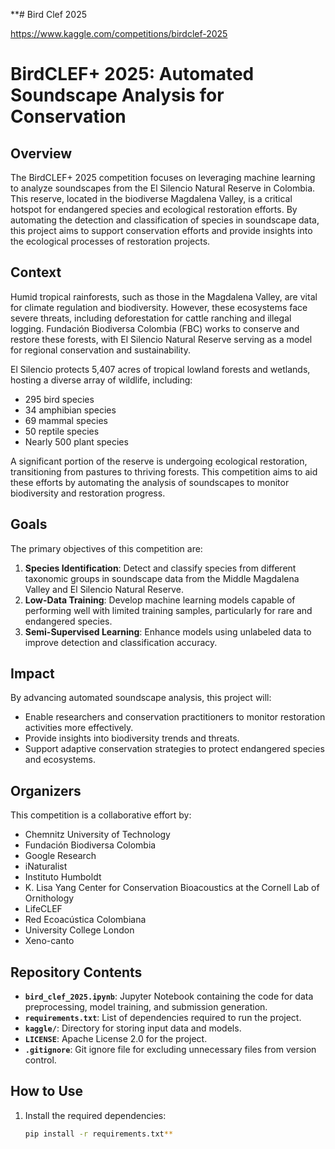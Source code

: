 **# Bird Clef 2025



https://www.kaggle.com/competitions/birdclef-2025


# BirdCLEF+ 2025: Automated Soundscape Analysis for Conservation

## Overview

The BirdCLEF+ 2025 competition focuses on leveraging machine learning to analyze soundscapes from the El Silencio Natural Reserve in Colombia. This reserve, located in the biodiverse Magdalena Valley, is a critical hotspot for endangered species and ecological restoration efforts. By automating the detection and classification of species in soundscape data, this project aims to support conservation efforts and provide insights into the ecological processes of restoration projects.

## Context

Humid tropical rainforests, such as those in the Magdalena Valley, are vital for climate regulation and biodiversity. However, these ecosystems face severe threats, including deforestation for cattle ranching and illegal logging. Fundación Biodiversa Colombia (FBC) works to conserve and restore these forests, with El Silencio Natural Reserve serving as a model for regional conservation and sustainability.

El Silencio protects 5,407 acres of tropical lowland forests and wetlands, hosting a diverse array of wildlife, including:
- 295 bird species
- 34 amphibian species
- 69 mammal species
- 50 reptile species
- Nearly 500 plant species

A significant portion of the reserve is undergoing ecological restoration, transitioning from pastures to thriving forests. This competition aims to aid these efforts by automating the analysis of soundscapes to monitor biodiversity and restoration progress.

## Goals

The primary objectives of this competition are:
1. **Species Identification**: Detect and classify species from different taxonomic groups in soundscape data from the Middle Magdalena Valley and El Silencio Natural Reserve.
2. **Low-Data Training**: Develop machine learning models capable of performing well with limited training samples, particularly for rare and endangered species.
3. **Semi-Supervised Learning**: Enhance models using unlabeled data to improve detection and classification accuracy.

## Impact

By advancing automated soundscape analysis, this project will:
- Enable researchers and conservation practitioners to monitor restoration activities more effectively.
- Provide insights into biodiversity trends and threats.
- Support adaptive conservation strategies to protect endangered species and ecosystems.

## Organizers

This competition is a collaborative effort by:
- Chemnitz University of Technology
- Fundación Biodiversa Colombia
- Google Research
- iNaturalist
- Instituto Humboldt
- K. Lisa Yang Center for Conservation Bioacoustics at the Cornell Lab of Ornithology
- LifeCLEF
- Red Ecoacústica Colombiana
- University College London
- Xeno-canto

## Repository Contents

- **`bird_clef_2025.ipynb`**: Jupyter Notebook containing the code for data preprocessing, model training, and submission generation.
- **`requirements.txt`**: List of dependencies required to run the project.
- **`kaggle/`**: Directory for storing input data and models.
- **`LICENSE`**: Apache License 2.0 for the project.
- **`.gitignore`**: Git ignore file for excluding unnecessary files from version control.

## How to Use

1. Install the required dependencies:
   ```bash
   pip install -r requirements.txt**